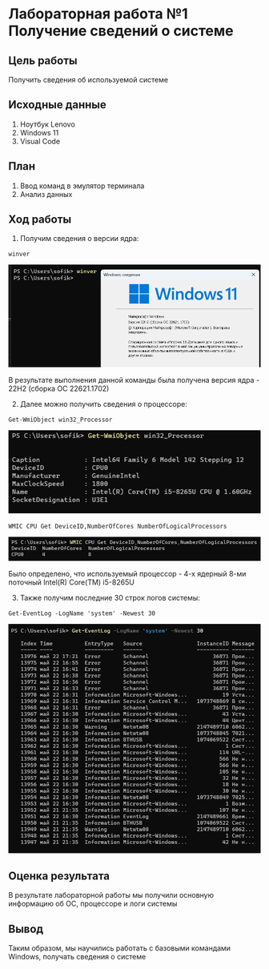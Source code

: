 # Лабораторная работа №1 Получение сведений о системе

## Цель работы

Получить сведения об используемой системе

## Исходные данные

1.  Ноутбук Lenovo
2.  Windows 11
3.  Visual Code

## План

1.  Ввод команд в эмулятор терминала
2.  Анализ данных

## Ход работы

1.  Получим сведения о версии ядра:

```
winver
```

![alt text](https://github.com/Sofikoshka7/threat-hunting/blob/main/lab1/Screenshot_1.png)


В результате выполнения данной команды была получена версия ядра - 22Н2 (сборка ОС 22621.1702)

2.  Далее можно получить сведения о процессоре:

```
Get-WmiObject win32_Processor
```

![alt text](https://github.com/Sofikoshka7/threat-hunting/blob/main/lab1/Screenshot_2.png)

```
WMIC CPU Get DeviceID,NumberOfCores NumberOfLogicalProcessors
```

![alt text](https://github.com/Sofikoshka7/threat-hunting/blob/main/lab1/Screenshot_3.png)

Было определено, что используемый процессор - 4-х ядерный 8-ми поточный Intel(R) Core(TM) i5-8265U

3.  Также получим последние 30 строк логов системы:

```
Get-EventLog -LogName 'system' -Newest 30
```

![alt text](https://github.com/Sofikoshka7/threat-hunting/blob/main/lab1/Screenshot_4.png)

## Оценка результата

В результате лабораторной работы мы получили основную информацию об ОС, процессоре и логи системы

## Вывод

Таким образом, мы научились работать с базовыми командами Windows, получать сведения о системе
